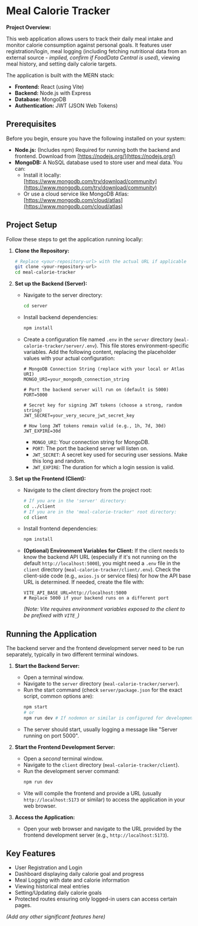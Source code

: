 # Meal Calorie Tracker

**Project Overview:**

This web application allows users to track their daily meal intake and monitor calorie consumption against personal goals. It features user registration/login, meal logging (including fetching nutritional data from an external source - *implied, confirm if FoodData Central is used*), viewing meal history, and setting daily calorie targets.

The application is built with the MERN stack:
*   **Frontend:** React (using Vite)
*   **Backend:** Node.js with Express
*   **Database:** MongoDB
*   **Authentication:** JWT (JSON Web Tokens)

## Prerequisites

Before you begin, ensure you have the following installed on your system:

*   **Node.js:** (Includes npm) Required for running both the backend and frontend. Download from [https://nodejs.org/](https://nodejs.org/)
*   **MongoDB:** A NoSQL database used to store user and meal data. You can:
    *   Install it locally: [https://www.mongodb.com/try/download/community](https://www.mongodb.com/try/download/community)
    *   Or use a cloud service like MongoDB Atlas: [https://www.mongodb.com/cloud/atlas](https://www.mongodb.com/cloud/atlas)

## Project Setup

Follow these steps to get the application running locally:

1.  **Clone the Repository:**
    ```bash
    # Replace <your-repository-url> with the actual URL if applicable
    git clone <your-repository-url> 
    cd meal-calorie-tracker 
    ```

2.  **Set up the Backend (Server):**
    *   Navigate to the server directory:
        ```bash
        cd server
        ```
    *   Install backend dependencies:
        ```bash
        npm install
        ```
    *   Create a configuration file named `.env` in the `server` directory (`meal-calorie-tracker/server/.env`). This file stores environment-specific variables. Add the following content, replacing the placeholder values with your actual configuration:
        ```env
        # MongoDB Connection String (replace with your local or Atlas URI)
        MONGO_URI=your_mongodb_connection_string 

        # Port the backend server will run on (default is 5000)
        PORT=5000 

        # Secret key for signing JWT tokens (choose a strong, random string)
        JWT_SECRET=your_very_secure_jwt_secret_key 

        # How long JWT tokens remain valid (e.g., 1h, 7d, 30d)
        JWT_EXPIRE=30d 
        ```
        *   `MONGO_URI`: Your connection string for MongoDB.
        *   `PORT`: The port the backend server will listen on.
        *   `JWT_SECRET`: A secret key used for securing user sessions. Make this long and random.
        *   `JWT_EXPIRE`: The duration for which a login session is valid.

3.  **Set up the Frontend (Client):**
    *   Navigate to the client directory from the project root:
        ```bash
        # If you are in the 'server' directory:
        cd ../client 
        # If you are in the 'meal-calorie-tracker' root directory:
        cd client
        ```
    *   Install frontend dependencies:
        ```bash
        npm install
        ```
    *   **(Optional) Environment Variables for Client:** If the client needs to know the backend API URL (especially if it's not running on the default `http://localhost:5000`), you might need a `.env` file in the `client` directory (`meal-calorie-tracker/client/.env`). Check the client-side code (e.g., `axios.js` or service files) for how the API base URL is determined. If needed, create the file with:
        ```env
        VITE_API_BASE_URL=http://localhost:5000 
        # Replace 5000 if your backend runs on a different port
        ```
        *(Note: Vite requires environment variables exposed to the client to be prefixed with `VITE_`)*

## Running the Application

The backend server and the frontend development server need to be run separately, typically in two different terminal windows.

1.  **Start the Backend Server:**
    *   Open a terminal window.
    *   Navigate to the `server` directory (`meal-calorie-tracker/server`).
    *   Run the start command (check `server/package.json` for the exact script, common options are):
        ```bash
        npm start 
        # or
        npm run dev # If nodemon or similar is configured for development
        ```
    *   The server should start, usually logging a message like "Server running on port 5000".

2.  **Start the Frontend Development Server:**
    *   Open a *second* terminal window.
    *   Navigate to the `client` directory (`meal-calorie-tracker/client`).
    *   Run the development server command:
        ```bash
        npm run dev
        ```
    *   Vite will compile the frontend and provide a URL (usually `http://localhost:5173` or similar) to access the application in your web browser.

3.  **Access the Application:**
    *   Open your web browser and navigate to the URL provided by the frontend development server (e.g., `http://localhost:5173`).

## Key Features

*   User Registration and Login
*   Dashboard displaying daily calorie goal and progress
*   Meal Logging with date and calorie information
*   Viewing historical meal entries
*   Setting/Updating daily calorie goals
*   Protected routes ensuring only logged-in users can access certain pages.

*(Add any other significant features here)*